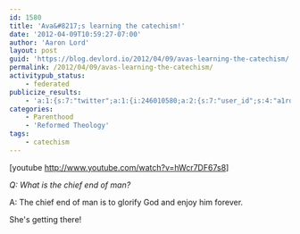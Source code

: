```yaml
---
id: 1580
title: 'Ava&#8217;s learning the catechism!'
date: '2012-04-09T10:59:27-07:00'
author: 'Aaron Lord'
layout: post
guid: 'https://blog.devlord.io/2012/04/09/avas-learning-the-catechism/'
permalink: /2012/04/09/avas-learning-the-catechism/
activitypub_status:
    - federated
publicize_results:
    - 'a:1:{s:7:"twitter";a:1:{i:246010580;a:2:{s:7:"user_id";s:4:"a1rd";s:7:"post_id";s:18:"189427333449527297";}}}'
categories:
    - Parenthood
    - 'Reformed Theology'
tags:
    - catechism
---
```


[youtube http://www.youtube.com/watch?v=hWcr7DF67s8]

<em>Q: What is the chief end of man?</em>

A: The chief end of man is to glorify God and enjoy him forever.

She's getting there!
